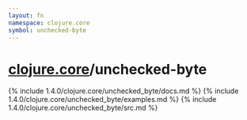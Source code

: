 ```yaml
---
layout: fn
namespace: clojure.core
symbol: unchecked-byte
---
```


# [clojure.core](../)/unchecked-byte

{% include 1.4.0/clojure.core/unchecked_byte/docs.md %}
{% include 1.4.0/clojure.core/unchecked_byte/examples.md %}
{% include 1.4.0/clojure.core/unchecked_byte/src.md %}

